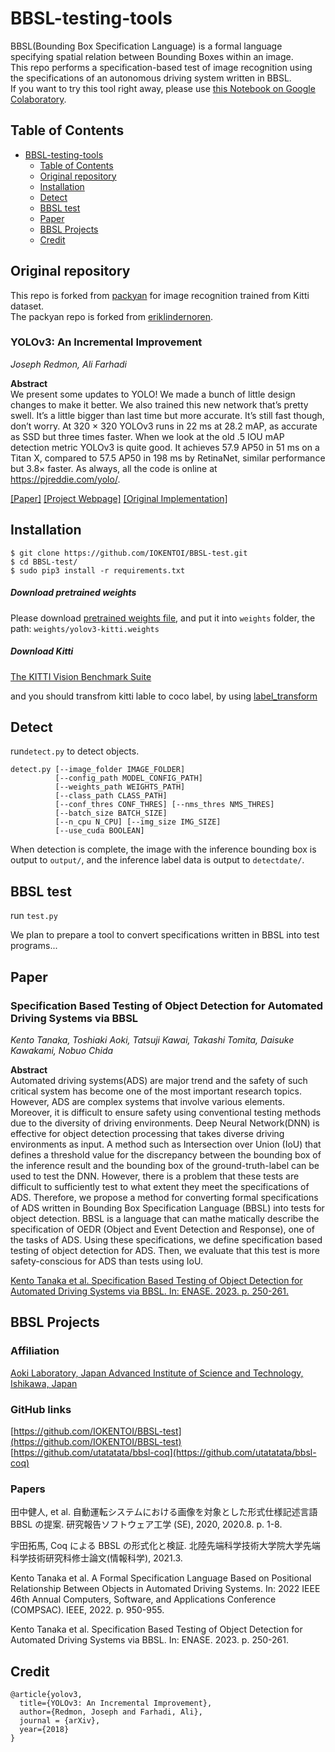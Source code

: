 # BBSL-testing-tools
BBSL(Bounding Box Specification Language) is a formal language specifying spatial relation between Bounding Boxes within an image.<br>
This repo performs a specification-based test of image recognition using the specifications of an autonomous driving system written in BBSL.<br>
If you want to try this tool right away, please use [this Notebook on Google Colaboratory](https://colab.research.google.com/drive/1gmMV2YdmlElOjn9Ud4lRGZ1QOs3QoRth?usp=sharing).

## Table of Contents
- [BBSL-testing-tools](#bbsl-testing-tools)
  * [Table of Contents](#table-of-contents)
  * [Original repository](#original-repository)
  * [Installation](#installation)
  * [Detect](#detect)
  * [BBSL test](#bbsl-test)
  * [Paper](#paper)
  * [BBSL Projects](#bbsl-projects)
  * [Credit](#credit)


## Original repository
This repo is forked from [packyan](https://github.com/packyan/PyTorch-YOLOv3-kitti) for image recognition trained from Kitti dataset.<br>
The packyan repo is forked from [eriklindernoren](https://github.com/eriklindernoren/PyTorch-YOLOv3).

### YOLOv3: An Incremental Improvement
_Joseph Redmon, Ali Farhadi_ <br>

**Abstract** <br>
We present some updates to YOLO! We made a bunch
of little design changes to make it better. We also trained
this new network that’s pretty swell. It’s a little bigger than
last time but more accurate. It’s still fast though, don’t
worry. At 320 × 320 YOLOv3 runs in 22 ms at 28.2 mAP,
as accurate as SSD but three times faster. When we look
at the old .5 IOU mAP detection metric YOLOv3 is quite
good. It achieves 57.9 AP50 in 51 ms on a Titan X, compared
to 57.5 AP50 in 198 ms by RetinaNet, similar performance
but 3.8× faster. As always, all the code is online at
https://pjreddie.com/yolo/.

[[Paper]](https://pjreddie.com/media/files/papers/YOLOv3.pdf) [[Project Webpage]](https://pjreddie.com/darknet/yolo/) [[Original Implementation]](https://github.com/pjreddie/darknet)

## Installation
    $ git clone https://github.com/IOKENTOI/BBSL-test.git
    $ cd BBSL-test/
    $ sudo pip3 install -r requirements.txt


##### Download pretrained weights

 Please download [pretrained weights file](https://drive.google.com/file/d/1BRJDDCMRXdQdQs6-x-3PmlzcEuT9wxJV/view?usp=sharing), and put it into `weights` folder, the path:
`weights/yolov3-kitti.weights`

##### Download Kitti 

[The KITTI Vision Benchmark Suite](http://www.cvlibs.net/datasets/kitti/eval_object.php)

and you should transfrom kitti lable to coco label, by using [label_transform](label_transform/README.md)

## Detect

run`detect.py` to detect objects.

    detect.py [--image_folder IMAGE_FOLDER]
              [--config_path MODEL_CONFIG_PATH]
              [--weights_path WEIGHTS_PATH]
              [--class_path CLASS_PATH]
              [--conf_thres CONF_THRES] [--nms_thres NMS_THRES]
              [--batch_size BATCH_SIZE]
              [--n_cpu N_CPU] [--img_size IMG_SIZE]
              [--use_cuda BOOLEAN]

When detection is complete, the image with the inference bounding box is output to `output/`, and the inference label data is output to `detectdate/`.

## BBSL test

run `test.py`

We plan to prepare a tool to convert specifications written in BBSL into test programs...

## Paper
### Specification Based Testing of Object Detection for Automated Driving Systems via BBSL
_Kento Tanaka, Toshiaki Aoki, Tatsuji Kawai, Takashi Tomita, Daisuke Kawakami, Nobuo Chida<br>_

**Abstract** <br>
Automated driving systems(ADS) are major trend and the safety of such critical system has become one of the most important research topics. However, ADS are complex systems that involve various elements. Moreover, it is difficult to ensure safety using conventional testing methods due to the diversity of driving environments. Deep Neural Network(DNN) is effective for object detection processing that takes diverse driving environments as input. A method such as Intersection over Union (IoU) that defines a threshold value for the discrepancy between the bounding box of the inference result and the bounding box of the ground-truth-label can be used to test the DNN. However, there is a problem that these tests are difficult to sufficiently test to what extent they meet the specifications of ADS. Therefore, we propose a method for converting formal specifications of ADS written in Bounding Box Specification Language (BBSL) into tests for object detection. BBSL is a language that can mathe matically describe the specification of OEDR (Object and Event Detection and Response), one of the tasks of ADS. Using these specifications, we define specification based testing of object detection for ADS. Then, we evaluate that this test is more safety-conscious for ADS than tests using IoU.

[Kento Tanaka et al. Specification Based Testing of Object Detection for Automated Driving Systems via BBSL. In: ENASE. 2023. p. 250-261.](https://www.scitepress.org/Papers/2023/119974/119974.pdf)

## BBSL Projects

### Affiliation
[Aoki Laboratory, Japan Advanced Institute of Science and Technology, Ishikawa, Japan](https://www.jaist.ac.jp/is/labs/aoki-lab/en/)

### GitHub links
[https://github.com/IOKENTOI/BBSL-test](https://github.com/IOKENTOI/BBSL-test)<br>
[https://github.com/utatatata/bbsl-coq](https://github.com/utatatata/bbsl-coq)

### Papers
田中健人, et al. 自動運転システムにおける画像を対象とした形式仕様記述言語 BBSL の提案. 研究報告ソフトウェア工学 (SE), 2020, 2020.8. p. 1-8.


宇田拓馬, Coq による BBSL の形式化と検証. 北陸先端科学技術大学院大学先端科学技術研究科修士論文(情報科学), 2021.3.

Kento Tanaka et al. A Formal Specification Language Based on Positional Relationship Between Objects in Automated Driving Systems. In: 2022 IEEE 46th Annual Computers, Software, and Applications Conference (COMPSAC). IEEE, 2022. p. 950-955.

Kento Tanaka et al. Specification Based Testing of Object Detection for Automated Driving Systems via BBSL. In: ENASE. 2023. p. 250-261.


## Credit
```
@article{yolov3,
  title={YOLOv3: An Incremental Improvement},
  author={Redmon, Joseph and Farhadi, Ali},
  journal = {arXiv},
  year={2018}
}
```
